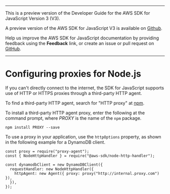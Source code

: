--------

This is a preview version of the Developer Guide for the AWS SDK for JavaScript Version 3 \(V3\)\.

A preview version of the AWS SDK for JavaScript V3 is available on [Github](https://github.com/aws/aws-sdk-js-v3)\.

Help us improve the AWS SDK for JavaScript documentation by providing feedback using the **Feedback** link, or create an issue or pull request on [GitHub](https://github.com/awsdocs/aws-sdk-for-javascript-v3)\.

--------

# Configuring proxies for Node\.js<a name="node-configuring-proxies"></a>

If you can't directly connect to the internet, the SDK for JavaScript supports use of HTTP or HTTPS proxies through a third\-party HTTP agent\.

To find a third\-party HTTP agent, search for "HTTP proxy" at [npm](https://www.npmjs.com/)\.

To install a third\-party HTTP agent proxy, enter the following at the command prompt, where *PROXY* is the name of the `npm` package\. 

```
npm install PROXY --save
```

To use a proxy in your application, use the `httpOptions` property, as shown in the following example for a DynamoDB client\. 

```
const proxy = require("proxy-agent");
const { NodeHttpHandler } = require("@aws-sdk/node-http-handler");

const dynamodbClient = new DynamoDBClient({
  requestHandler: new NodeHttpHandler({
    httpAgent: new Agent({ proxy: proxy("http://internal.proxy.com") }),
  }),
});
```